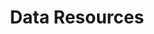 ---
title: Data Resources
order: 4
layout: resource
image: 'http://via.placeholder.com/1050x550'
caption: |
  Lorem ipsum dolor sit amet, turpis odio molestie, lobortis faucibus pharetra et orci auctor, scelerisque sodales turpis ante congue velit eros, orci in, est pulvinar condimentum mi egestas.
---